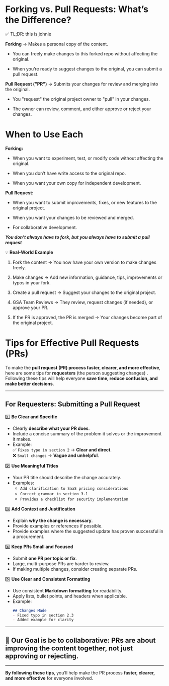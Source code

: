 # Forking vs. Pull Requests: What’s the Difference?

✅ TL;DR: this is johnie

**Forking** → Makes a personal copy of the content.
- You can freely make changes to this forked repo without affecting the original.

- When you’re ready to suggest changes to the original, you can submit a pull request.

**Pull Request ("PR")** → Submits your changes for review and merging into the original.
- You "request" the original project owner to "pull" in your changes.

- The owner can review, comment, and either approve or reject your changes.

# When to Use Each
**Forking:**

- When you want to experiment, test, or modify code without affecting the original.

- When you don’t have write access to the original repo.

- When you want your own copy for independent development.

**Pull Request:**

- When you want to submit improvements, fixes, or new features to the original project.

- When you want your changes to be reviewed and merged.

- For collaborative development.

**_You don't always have to fork, but you always have to submit a pull request_**

💡 **Real-World Example**

1. Fork the content → You now have your own version to make changes freely.

2. Make changes → Add new information, guidance, tips, improvements or typos in your fork.

3. Create a pull request → Suggest your changes to the original project.

4. GSA Team Reviews → They review, request changes (if needed), or approve your PR.

5. If the PR is approved, the PR is merged → Your changes become part of the original project.


# **Tips for Effective Pull Requests (PRs)**

To make the **pull request (PR) process faster, clearer, and more effective**, here are some tips for **requesters** (the person suggesting changes) . Following these tips will help everyone **save time, reduce confusion, and make better decisions**.

---

## **For Requesters: Submitting a Pull Request**

1️⃣ **Be Clear and Specific**
- Clearly **describe what your PR does**.  
- Include a concise summary of the problem it solves or the improvement it makes.  
- Example:  
   ✅ `Fixes typo in section 2` → **Clear and direct**.  
   ❌ `Small changes` → **Vague and unhelpful**.  

2️⃣ **Use Meaningful Titles**
- Your PR title should describe the change accurately.  
- Examples:  
   - `Add clarification to SaaS pricing considerations`  
   - `Correct grammar in section 3.1`  
   - `Provides a checklist for security implementation`

3️⃣ **Add Context and Justification**
- Explain **why the change is necessary**.  
- Provide examples or references if possible.  
- Provide examples where the suggested update has proven successful in a procurement.

4️⃣ **Keep PRs Small and Focused**
- Submit **one PR per topic or fix**.  
- Large, multi-purpose PRs are harder to review.  
- If making multiple changes, consider creating separate PRs.  

5️⃣ **Use Clear and Consistent Formatting**
- Use consistent **Markdown formatting** for readability.  
- Apply lists, bullet points, and headers when applicable.  
- Example:  
   ```markdown
   ## Changes Made
   - Fixed typo in section 2.3  
   - Added example for clarity  
   ```
---

## 🌟 **Our Goal is be to collaborative**: PRs are about **improving the content together**, not just approving or rejecting.  

---

**By following these tips**, you’ll help make the PR process **faster, clearer, and more effective** for everyone involved. 
